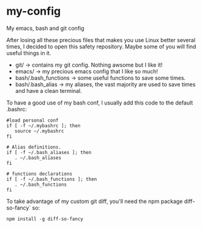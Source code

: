 # my-config
My emacs, bash and git config

After losing all these precious files that makes you use Linux better several times, I decided to open this safety repository. Maybe some of you will find useful things in it.

* git/ -> contains my git config. Nothing awsome but I like it!
* emacs/ -> my precious emacs config that I like so much!
* bash/.bash_functions -> some useful functions to save some times.
* bash/.bash_alias -> my aliases, the vast majority are used to save times and have a clean terminal.

To have a good use of my bash conf, I usually add this code to the default .bashrc:

```
#load personal conf
if [ -f ~/.mybashrc ]; then
   source ~/.mybashrc
fi

# Alias definitions.
if [ -f ~/.bash_aliases ]; then
   . ~/.bash_aliases
fi

# functions declarations
if [ -f ~/.bash_functions ]; then
   . ~/.bash_functions
fi

```

To take advantage of my custom git diff, you'll need the npm package diff-so-fancy` so:

`npm install -g diff-so-fancy`
